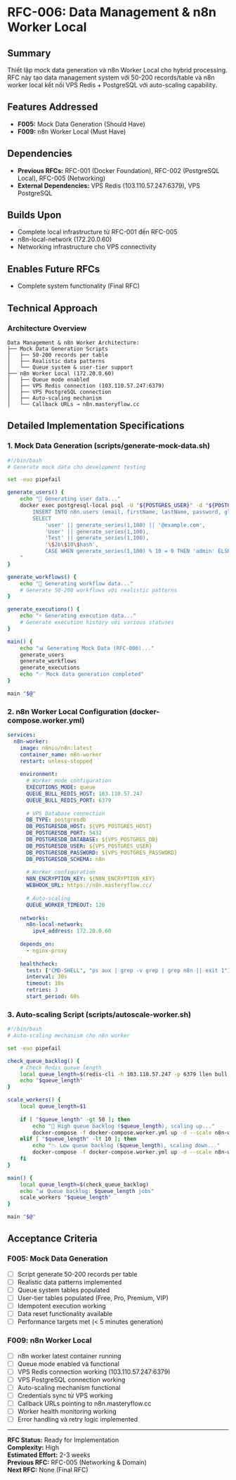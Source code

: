 # RFC-006: Data Management & n8n Worker Local

## Summary
Thiết lập mock data generation và n8n Worker Local cho hybrid processing. RFC này tạo data management system với 50-200 records/table và n8n worker local kết nối VPS Redis + PostgreSQL với auto-scaling capability.

## Features Addressed
- **F005:** Mock Data Generation (Should Have)
- **F009:** n8n Worker Local (Must Have)

## Dependencies
- **Previous RFCs:** RFC-001 (Docker Foundation), RFC-002 (PostgreSQL Local), RFC-005 (Networking)
- **External Dependencies:** VPS Redis (103.110.57.247:6379), VPS PostgreSQL

## Builds Upon
- Complete local infrastructure từ RFC-001 đến RFC-005
- n8n-local-network (172.20.0.60)
- Networking infrastructure cho VPS connectivity

## Enables Future RFCs
- Complete system functionality (Final RFC)

## Technical Approach

### Architecture Overview
```
Data Management & n8n Worker Architecture:
├── Mock Data Generation Scripts
│   ├── 50-200 records per table
│   ├── Realistic data patterns
│   └── Queue system & user-tier support
├── n8n Worker Local (172.20.0.60)
│   ├── Queue mode enabled
│   ├── VPS Redis connection (103.110.57.247:6379)
│   ├── VPS PostgreSQL connection
│   ├── Auto-scaling mechanism
│   └── Callback URLs → n8n.masteryflow.cc
```

## Detailed Implementation Specifications

### 1. Mock Data Generation (scripts/generate-mock-data.sh)
```bash
#!/bin/bash
# Generate mock data cho development testing

set -euo pipefail

generate_users() {
    echo "👥 Generating user data..."
    docker exec postgresql-local psql -U "${POSTGRES_USER}" -d "${POSTGRES_DB}" -c "
        INSERT INTO n8n.users (email, firstName, lastName, password, globalRole)
        SELECT 
            'user' || generate_series(1,100) || '@example.com',
            'User' || generate_series(1,100),
            'Test' || generate_series(1,100),
            '\$2b\$10\$hash',
            CASE WHEN generate_series(1,100) % 10 = 0 THEN 'admin' ELSE 'user' END;
    "
}

generate_workflows() {
    echo "🔄 Generating workflow data..."
    # Generate 50-200 workflows với realistic patterns
}

generate_executions() {
    echo "⚡ Generating execution data..."
    # Generate execution history với various statuses
}

main() {
    echo "📊 Generating Mock Data (RFC-006)..."
    generate_users
    generate_workflows
    generate_executions
    echo "✅ Mock data generation completed"
}

main "$@"
```

### 2. n8n Worker Local Configuration (docker-compose.worker.yml)
```yaml
services:
  n8n-worker:
    image: n8nio/n8n:latest
    container_name: n8n-worker
    restart: unless-stopped
    
    environment:
      # Worker mode configuration
      EXECUTIONS_MODE: queue
      QUEUE_BULL_REDIS_HOST: 103.110.57.247
      QUEUE_BULL_REDIS_PORT: 6379
      
      # VPS Database connection
      DB_TYPE: postgresdb
      DB_POSTGRESDB_HOST: ${VPS_POSTGRES_HOST}
      DB_POSTGRESDB_PORT: 5432
      DB_POSTGRESDB_DATABASE: ${VPS_POSTGRES_DB}
      DB_POSTGRESDB_USER: ${VPS_POSTGRES_USER}
      DB_POSTGRESDB_PASSWORD: ${VPS_POSTGRES_PASSWORD}
      DB_POSTGRESDB_SCHEMA: n8n
      
      # Worker configuration
      N8N_ENCRYPTION_KEY: ${N8N_ENCRYPTION_KEY}
      WEBHOOK_URL: https://n8n.masteryflow.cc/
      
      # Auto-scaling
      QUEUE_WORKER_TIMEOUT: 120
      
    networks:
      n8n-local-network:
        ipv4_address: 172.20.0.60
        
    depends_on:
      - nginx-proxy
      
    healthcheck:
      test: ["CMD-SHELL", "ps aux | grep -v grep | grep n8n || exit 1"]
      interval: 30s
      timeout: 10s
      retries: 3
      start_period: 60s
```

### 3. Auto-scaling Script (scripts/autoscale-worker.sh)
```bash
#!/bin/bash
# Auto-scaling mechanism cho n8n worker

set -euo pipefail

check_queue_backlog() {
    # Check Redis queue length
    local queue_length=$(redis-cli -h 103.110.57.247 -p 6379 llen bull:n8n:waiting 2>/dev/null || echo "0")
    echo "$queue_length"
}

scale_workers() {
    local queue_length=$1
    
    if [ "$queue_length" -gt 50 ]; then
        echo "🔄 High queue backlog ($queue_length), scaling up..."
        docker-compose -f docker-compose.worker.yml up -d --scale n8n-worker=3
    elif [ "$queue_length" -lt 10 ]; then
        echo "📉 Low queue backlog ($queue_length), scaling down..."
        docker-compose -f docker-compose.worker.yml up -d --scale n8n-worker=1
    fi
}

main() {
    local queue_length=$(check_queue_backlog)
    echo "📊 Queue backlog: $queue_length jobs"
    scale_workers "$queue_length"
}

main "$@"
```

## Acceptance Criteria

### F005: Mock Data Generation
- [ ] Script generate 50-200 records per table
- [ ] Realistic data patterns implemented
- [ ] Queue system tables populated
- [ ] User-tier tables populated (Free, Pro, Premium, VIP)
- [ ] Idempotent execution working
- [ ] Data reset functionality available
- [ ] Performance targets met (< 5 minutes generation)

### F009: n8n Worker Local
- [ ] n8n worker latest container running
- [ ] Queue mode enabled và functional
- [ ] VPS Redis connection working (103.110.57.247:6379)
- [ ] VPS PostgreSQL connection working
- [ ] Auto-scaling mechanism functional
- [ ] Credentials sync từ VPS working
- [ ] Callback URLs pointing to n8n.masteryflow.cc
- [ ] Worker health monitoring working
- [ ] Error handling và retry logic implemented

---

**RFC Status:** Ready for Implementation  
**Complexity:** High  
**Estimated Effort:** 2-3 weeks  
**Previous RFC:** RFC-005 (Networking & Domain)  
**Next RFC:** None (Final RFC) 